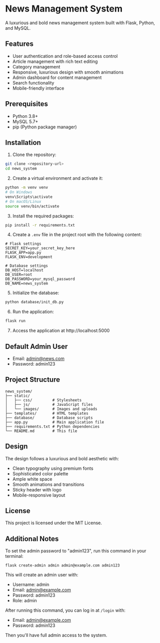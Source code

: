 # News Management System

A luxurious and bold news management system built with Flask, Python, and MySQL.

## Features

- User authentication and role-based access control
- Article management with rich text editing
- Category management
- Responsive, luxurious design with smooth animations
- Admin dashboard for content management
- Search functionality
- Mobile-friendly interface

## Prerequisites

- Python 3.8+
- MySQL 5.7+
- pip (Python package manager)

## Installation

1. Clone the repository:
```bash
git clone <repository-url>
cd news_system
```

2. Create a virtual environment and activate it:
```bash
python -m venv venv
# On Windows
venv\Scripts\activate
# On macOS/Linux
source venv/bin/activate
```

3. Install the required packages:
```bash
pip install -r requirements.txt
```

4. Create a `.env` file in the project root with the following content:
```
# Flask settings
SECRET_KEY=your_secret_key_here
FLASK_APP=app.py
FLASK_ENV=development

# Database settings
DB_HOST=localhost
DB_USER=root
DB_PASSWORD=your_mysql_password
DB_NAME=news_system
```

5. Initialize the database:
```bash
python database/init_db.py
```

6. Run the application:
```bash
flask run
```

7. Access the application at http://localhost:5000

## Default Admin User

- Email: admin@news.com
- Password: admin123

## Project Structure

```
news_system/
├── static/
│   ├── css/         # Stylesheets
│   ├── js/          # JavaScript files
│   └── images/      # Images and uploads
├── templates/       # HTML templates
├── database/        # Database scripts
├── app.py           # Main application file
├── requirements.txt # Python dependencies
└── README.md        # This file
```

## Design

The design follows a luxurious and bold aesthetic with:
- Clean typography using premium fonts
- Sophisticated color palette
- Ample white space
- Smooth animations and transitions
- Sticky header with logo
- Mobile-responsive layout

## License

This project is licensed under the MIT License. 

## Additional Notes

To set the admin password to "admin123", run this command in your terminal:

```
flask create-admin admin admin@example.com admin123
```

This will create an admin user with:
- Username: admin
- Email: admin@example.com
- Password: admin123
- Role: admin

After running this command, you can log in at `/login` with:
- Email: admin@example.com
- Password: admin123

Then you'll have full admin access to the system. 